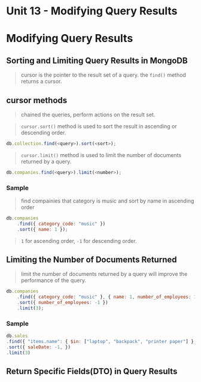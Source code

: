 # Unit 13 - Modifying Query Results

# Modifying Query Results

## Sorting and Limiting Query Results in MongoDB
> cursor is the pointer to the result set of a query.
> the `find()` method returns a cursor.

## cursor methods
> chained the queries, perform actions on the result set.

> `cursor.sort()` method is used to sort the result in ascending or descending order.

```js
db.collection.find(<query>).sort(<sort>);
```

> `cursor.limit()` method is used to limit the number of documents returned by a query.

```js
db.companies.find(<query>).limit(<number>);
```


### Sample
> find compainies that category is music and sort by name in ascending order

```js
db.companies
    .find({ category_code: "music" })
    .sort({ name: 1 });
```

> `1` for ascending order, `-1` for descending order.

## Limiting the Number of Documents Returned

> limit the number of documents returned by a query will improve the performance of the query.

```js
db.companies
    .find({ category_code: "music" }, { name: 1, number_of_employees: 1 })
    .sort({ number_of_employees: -1 })
    .limit(3);
```

### Sample

```js
db.sales
.find({ "items.name": { $in: ["laptop", "backpack", "printer paper"] }, "storeLocation": "London", })
.sort({ saleDate: -1, })
.limit(3)
```

## Return Specific Fields(DTO) in Query Results




